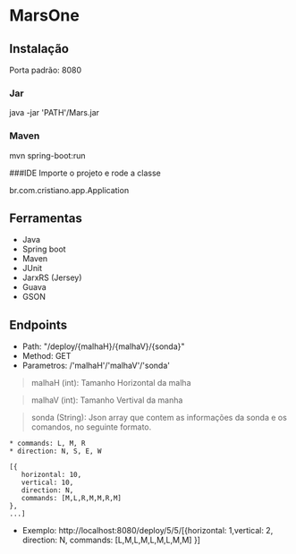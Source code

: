 # MarsOne

## Instalação
Porta padrão: 8080
### Jar

java -jar 'PATH'/Mars.jar

### Maven
mvn spring-boot:run

###IDE
Importe o projeto e rode a classe

br.com.cristiano.app.Application

## Ferramentas
* Java
* Spring boot
* Maven
* JUnit
* JarxRS (Jersey)
* Guava
* GSON

## Endpoints

 * Path: "/deploy/{malhaH}/{malhaV}/{sonda}"
 * Method: GET
 * Parametros: /'malhaH'/'malhaV'/'sonda'
 > malhaH (int): Tamanho Horizontal da malha

 > malhaV (int): Tamanho Vertival da manha
 
 > sonda (String): Json array que contem as informações da sonda e os comandos, no seguinte formato.
    
    * commands: L, M, R
    * direction: N, S, E, W
 ```
 [{
    horizontal: 10,
    vertical: 10,
    direction: N,
    commands: [M,L,R,M,M,R,M]
 },
 ...]
 ```
 * Exemplo: http://localhost:8080/deploy/5/5/[{horizontal: 1,vertical: 2, direction: N, commands: [L,M,L,M,L,M,L,M,M] }]
